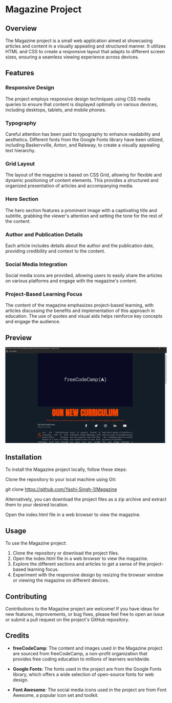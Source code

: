 # Magazine Project

## Overview

The Magazine project is a small web application aimed at showcasing articles and content in a visually appealing and structured manner. It utilizes HTML and CSS to create a responsive layout that adapts to different screen sizes, ensuring a seamless viewing experience across devices.

## Features

### Responsive Design

The project employs responsive design techniques using CSS media queries to ensure that content is displayed optimally on various devices, including desktops, tablets, and mobile phones.

### Typography

Careful attention has been paid to typography to enhance readability and aesthetics. Different fonts from the Google Fonts library have been utilized, including Baskervville, Anton, and Raleway, to create a visually appealing text hierarchy.

### Grid Layout

The layout of the magazine is based on CSS Grid, allowing for flexible and dynamic positioning of content elements. This provides a structured and organized presentation of articles and accompanying media.

### Hero Section

The hero section features a prominent image with a captivating title and subtitle, grabbing the viewer's attention and setting the tone for the rest of the content.

### Author and Publication Details

Each article includes details about the author and the publication date, providing credibility and context to the content.

### Social Media Integration

Social media icons are provided, allowing users to easily share the articles on various platforms and engage with the magazine's content.

### Project-Based Learning Focus

The content of the magazine emphasizes project-based learning, with articles discussing the benefits and implementation of this approach in education. The use of quotes and visual aids helps reinforce key concepts and engage the audience.

## Preview

![Magazine Preview](magazine-preview.png)

## Installation

To install the Magazine project locally, follow these steps:

Clone the repository to your local machine using Git:

git clone https://github.com/Yashi-Singh-1/Magazine

Alternatively, you can download the project files as a zip archive and extract them to your desired location.

Open the index.html file in a web browser to view the magazine.

## Usage

To use the Magazine project:

1. Clone the repository or download the project files.
2. Open the index.html file in a web browser to view the magazine.
3. Explore the different sections and articles to get a sense of the project-based learning focus.
4. Experiment with the responsive design by resizing the browser window or viewing the magazine on different devices.

## Contributing

Contributions to the Magazine project are welcome! If you have ideas for new features, improvements, or bug fixes, please feel free to open an issue or submit a pull request on the project's GitHub repository.

## Credits

- **freeCodeCamp**: The content and images used in the Magazine project are sourced from freeCodeCamp, a non-profit organization that provides free coding education to millions of learners worldwide.

- **Google Fonts**: The fonts used in the project are from the Google Fonts library, which offers a wide selection of open-source fonts for web design.

- **Font Awesome**: The social media icons used in the project are from Font Awesome, a popular icon set and toolkit.